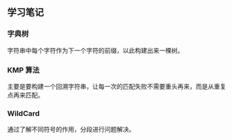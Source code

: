 ## 学习笔记

### 字典树

字符串中每个字符作为下一个字符的前缀，以此构建出来一棵树。

### KMP 算法

主要是要构建一个回溯字符串，让每一次的匹配失败不需要重头再来，而是从重复点再来匹配。

### WildCard

通过了解不同符号的作用，分段进行问题解决。
